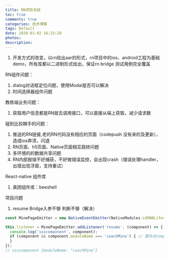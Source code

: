 ```yaml
---
title: RN项目总结
toc: true
comments: true
categories: 技术博客
tags: Default
date: 2020-01-02 16:23:28
photos:
description:
---
```



1. 开发方式的改变，以rn给出aar的形式，rn项目中的ios、android工程为基础demo，所有库都以二进制形式给出，保证rn bridge 测试用例完全覆盖

RN组件问题：

1. dialog对话框定位问题，使用Modal是否可以解决
2. 时间选择器组件问题

教练端业务问题：

1. 获取用户信息都是RN层去调用接口，可以直接从端上获取，减少请求数

碰到比较棘手的问题：

1. 推送的RN链接,老的RN代码没有相应的页面（codepush 没有来的及更新），造成ios奔溃，闪退
2. RN页面、h5页面、Native页面相互跳转问题
3. 多环境的的数据共享问题
4. RN内部报错不好捕获，不好做错误监控，会出现crash（错误处理handler，出错出现浮窗，支持重试）

React-native 组件库

1. 美团组件库：beeshell

项目问题

1. resume Bridge入参不够 判断不够（解决）

```js
const MinePageEmitter = new NativeEventEmitter(NativeModules.LKRNBLifecycle);

this.listener = MinePageEmitter.addListener('resume', (component) => {
  console.log('ssscomponent', component);
  if (component && component.moduleName === 'coachMine') { // 要先对component判空
  }
});
// ssscomponent {moduleName: "coachMine"}
```